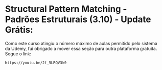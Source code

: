# Structural Pattern Matching - Padrões Estruturais (3.10) - Update Grátis:
Como este curso atingiu o número máximo de aulas permitido pelo sistema da Udemy, fui obrigado a mover essa seção para outra plataforma gratuita. Segue o link:

    https://youtu.be/2f_5LRQV3k0